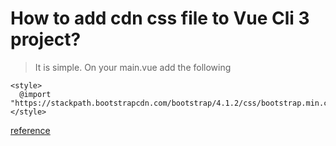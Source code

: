 # How to add cdn css file to Vue Cli 3 project?

> It is simple. On your main.vue add the following

```vue
<style>
  @import "https://stackpath.bootstrapcdn.com/bootstrap/4.1.2/css/bootstrap.min.css";
</style>
```


[reference](https://stackoverflow.com/questions/51314997/how-to-add-cdn-css-file-to-vue-cli-3-project)

